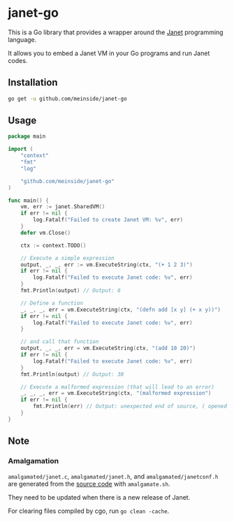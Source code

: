 # janet-go

This is a Go library that provides a wrapper around the [Janet](https://janet-lang.org/) programming language.

It allows you to embed a Janet VM in your Go programs and run Janet codes.

## Installation

```bash
go get -u github.com/meinside/janet-go
```

## Usage

```go
package main

import (
	"context"
	"fmt"
	"log"

	"github.com/meinside/janet-go"
)

func main() {
	vm, err := janet.SharedVM()
	if err != nil {
		log.Fatalf("Failed to create Janet VM: %v", err)
	}
	defer vm.Close()

	ctx := context.TODO()

	// Execute a simple expression
	output, _, _, err := vm.ExecuteString(ctx, "(+ 1 2 3)")
	if err != nil {
		log.Fatalf("Failed to execute Janet code: %v", err)
	}
	fmt.Println(output) // Output: 6

	// Define a function
	_, _, _, err = vm.ExecuteString(ctx, "(defn add [x y] (+ x y))")
	if err != nil {
		log.Fatalf("Failed to execute Janet code: %v", err)
	}

	// and call that function
	output, _, _, err = vm.ExecuteString(ctx, "(add 10 20)")
	if err != nil {
		log.Fatalf("Failed to execute Janet code: %v", err)
	}
	fmt.Println(output) // Output: 30

	// Execute a malformed expression (that will lead to an error)
	_, _, _, err = vm.ExecuteString(ctx, "(malformed expression")
	if err != nil {
		fmt.Println(err) // Output: unexpected end of source, ( opened at line 1, column 1
	}
}
```

## Note

### Amalgamation

`amalgamated/janet.c`, `amalgamated/janet.h`, and `amalgamated/janetconf.h` are generated from the [source code](https://github.com/janet-lang/janet) with `amalgamate.sh`.

They need to be updated when there is a new release of Janet.

For clearing files compiled by cgo, run `go clean -cache`.

